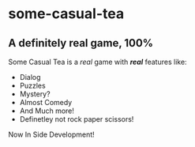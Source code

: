 # some-casual-tea
## A definitely real game, 100%

Some Casual Tea is a *real* game with ***real*** features like:


* Dialog
* Puzzles
* Mystery?
* Almost Comedy
* And Much more!
* Definetley not rock paper scissors!

Now In Side Development!

